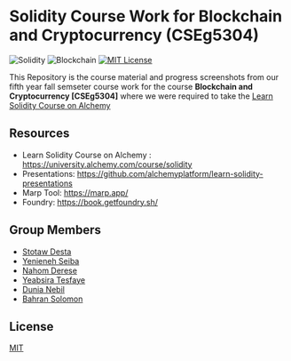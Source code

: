 # Solidity Course Work for Blockchain and Cryptocurrency (CSEg5304)
![Solidity](https://img.shields.io/badge/Solidity-red)
![Blockchain](https://img.shields.io/badge/Blockchain-blue)
[![MIT License](https://img.shields.io/badge/License-MIT-green.svg)](https://choosealicense.com/licenses/mit/)

This Repository is the course material and progress screenshots from our fifth year fall semseter course work for the course **Blockchain and Cryptocurrency [CSEg5304]** where we were required to take the [Learn Solidity Course on Alchemy](https://university.alchemy.com/course/solidity) 


## Resources
- Learn Solidity Course on Alchemy : https://university.alchemy.com/course/solidity
- Presentations: https://github.com/alchemyplatform/learn-solidity-presentations
- Marp Tool: https://marp.app/
- Foundry: https://book.getfoundry.sh/

## Group Members
- [Stotaw Desta](https://github.com/site1539)
- [Yenieneh Seiba](https://github.com/yesetoda)
- [Nahom Derese](https://github.com/nahomderese)
- [Yeabsira Tesfaye](https://github.com/yeabu1)
- [Dunia Nebil](https://github.com/Dunia-nabil)
- [Bahran Solomon](https://github.com/Dunia-nabil)

## License
[MIT](https://choosealicense.com/licenses/mit/)
